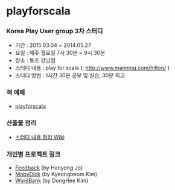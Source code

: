 # playforscala

### Korea Play User group 3차 스터디

* 기간 : 2015.03.04 ~ 2014.05.27
* 요일 : 매주 월요일 7시 30분 ~ 9시 30분
* 장소 : 토즈 강남점
* 스터디 내용 : play for scala (; http://www.manning.com/hilton/ )
* 스터디 방법 : 1시간 30분 공부 및 실습, 30분 회고

### 책 예제
* [playforscala](https://github.com/ultimate1352/playforscala)

### 산출물 정리
 * [스터디 내용 정리 Wiki](https://github.com/kpug/playforscala/tree/master/wiki)

### 개인별 프로젝트 링크
 * [Feedback](https://github.com/FlyMe/Feedback) (by Hanyong Jo)
 * [MobyDick](https://github.com/ultimate1352/MobyDick) (by Kyeongbeom Kim)
 * [WordBank](https://github.com/terdong/word_bank) (by DongHee Kim)
